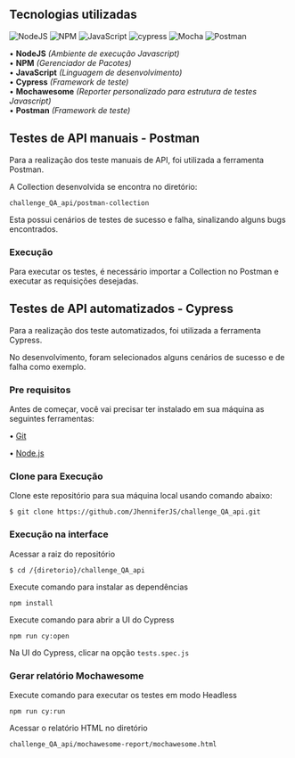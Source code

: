 ## Tecnologias utilizadas
![NodeJS](https://img.shields.io/badge/node.js-6DA55F?style=for-the-badge&logo=node.js&logoColor=white)
![NPM](https://img.shields.io/badge/NPM-%23000000.svg?style=for-the-badge&logo=npm&logoColor=white)
![JavaScript](https://img.shields.io/badge/javascript-%23323330.svg?style=for-the-badge&logo=javascript&logoColor=%23F7DF1E)
![cypress](https://img.shields.io/badge/-cypress-%23E5E5E5?style=for-the-badge&logo=cypress&logoColor=058a5e)
![Mocha](https://img.shields.io/badge/-mochawesome-%238D6748?style=for-the-badge&logo=mocha&logoColor=white)
![Postman](https://img.shields.io/badge/Postman-FF6C37?style=for-the-badge&logo=postman&logoColor=white)


• **NodeJS** *(Ambiente de execução Javascript)*
<br/>
• **NPM** *(Gerenciador de Pacotes)*
<br/>
• **JavaScript** *(Linguagem de desenvolvimento)*
<br/>
• **Cypress** *(Framework de teste)*
<br/>
• **Mochawesome** *(Reporter personalizado para estrutura de testes Javascript)*
<br/>
• **Postman** *(Framework de teste)*

## Testes de API manuais - Postman

Para a realização dos teste manuais de API, foi utilizada a ferramenta Postman.

A Collection desenvolvida se encontra no diretório: 
```
challenge_QA_api/postman-collection
```
Esta possui cenários de testes de sucesso e falha, sinalizando alguns bugs encontrados.

### Execução

Para executar os testes, é necessário importar a Collection no Postman e executar as requisições desejadas.

## Testes de API automatizados - Cypress

Para a realização dos teste automatizados, foi utilizada a ferramenta Cypress.

No desenvolvimento, foram selecionados alguns cenários de sucesso e de falha como exemplo.

### Pre requisitos

Antes de começar, você vai precisar ter instalado em sua máquina as seguintes ferramentas:

• [Git](https://git-scm.com/)

• [Node.js](https://nodejs.org/en/)

### Clone para Execução

Clone este repositório para sua máquina local usando comando abaixo:

```
$ git clone https://github.com/JhenniferJS/challenge_QA_api.git
```

### Execução na interface

Acessar a raiz do repositório
```
$ cd /{diretorio}/challenge_QA_api
```
Execute comando para instalar as dependências

```
npm install
```

Execute comando para abrir a UI do Cypress
```
npm run cy:open
```

Na UI do Cypress, clicar na opção `tests.spec.js`

### Gerar relatório Mochawesome

Execute comando para executar os testes em modo Headless
```
npm run cy:run
```
Acessar o relatório HTML no diretório

```
challenge_QA_api/mochawesome-report/mochawesome.html
```